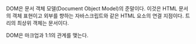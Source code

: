 DOM은 문서 객체 모델(Document Object Model)의 준말이다. 이것은 HTML 문서의 객체 표현이고 외부를 향하는 자바스크립트와 같은 HTML 요소의 연결 지점이다. 트리의 최상위 객체는 문서이다.

DOM은 마크업과 1:1의 관계를 맺는다.
